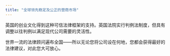```yaml
---
title: "全球领先稳定及公正的营商市场"
---
```


英国的创业文化得到这种可信法律框架的支持。英国法院实行判例法制度，但具有调整以往判例以满足现代公司需要的灵活性。

世界一流的法律顾问遍布全国——所以无论您将公司设在何地，您都会获得最好的法律建议，对此您大可放心。